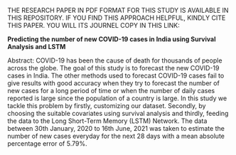 THE RESEARCH PAPER IN PDF FORMAT FOR THIS STUDY IS AVAILABLE IN THIS REPOSITORY. IF YOU FIND THIS APPROACH HELPFUL, KINDLY CITE THIS PAPER. YOU WILL ITS JOURNEL COPY IN THIS LINK:

**Predicting the number of new COVID-19 cases in India using Survival Analysis and LSTM**

Abstract:
COVID-19 has been the cause of death for  thousands of  people across the globe. The goal of this study is to forecast the new COVID-19 cases in India.  The other methods used to forecast COVID-19 cases fail to give results with good accuracy when they try to forecast the number of new cases for a long period of time or when the number of daily cases reported is large since the population of a country is large. In this study we tackle this problem by firstly, customizing our dataset. Secondly, by choosing the suitable covariates using survival analysis and thirdly, feeding the data to the Long Short-Term Memory (LSTM) Network. The data between 30th January, 2020 to 16th June, 2021 was taken to estimate the number of new cases everyday for the next 28 days with a mean absolute percentage error of 5.79%.



